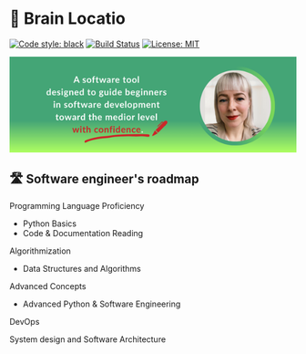 # 🧠 Brain Locatio

[![Code style: black](https://img.shields.io/badge/code%20style-black-000000.svg)](https://github.com/psf/black)
[![Build Status](https://img.shields.io/github/actions/workflow/status/user/project/ci.yml?branch=main)](link-to-workflow)
[![License: MIT](https://img.shields.io/badge/License-MIT-yellow.svg)](LICENSE)

![GitHub_banner.png](images/GitHub_banner.png)

## 🛣️ Software engineer's roadmap

Programming Language Proficiency
- Python Basics
- Code & Documentation Reading

Algorithmization
- Data Structures and Algorithms

Advanced Concepts
- Advanced Python & Software Engineering

DevOps

System design and Software Architecture
